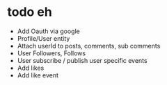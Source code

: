 # todo eh
- Add Oauth via google
- Profile/User entity
- Attach userId to posts, comments, sub comments
- User Followers, Follows
- User subscribe / publish user specific events
- Add likes
- Add like event

